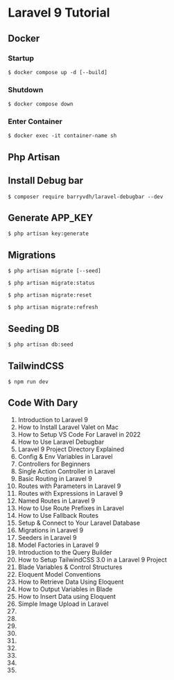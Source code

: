 # Laravel 9 Tutorial

## Docker

### Startup

`$ docker compose up -d [--build]`

### Shutdown

`$ docker compose down`

### Enter Container

`$ docker exec -it container-name sh`

## Php Artisan

## Install Debug bar

`$ composer require barryvdh/laravel-debugbar --dev`

## Generate APP_KEY

`$ php artisan key:generate`


## Migrations

`$ php artisan migrate [--seed]`

`$ php artisan migrate:status`

`$ php artisan migrate:reset`

`$ php artisan migrate:refresh`

## Seeding DB

`$ php artisan db:seed`

## TailwindCSS

`$ npm run dev`


## Code With Dary

1. Introduction to Laravel 9
2. How to Install Laravel Valet on Mac
3. How to Setup VS Code For Laravel in 2022
4. How to Use Laravel Debugbar
5. Laravel 9 Project Directory Explained
6. Config & Env Variables in Laravel
7. Controllers for Beginners
8. Single Action Controller in Laravel
9. Basic Routing in Laravel 9
10. Routes with Parameters in Laravel 9
11. Routes with Expressions in Laravel 9
12. Named Routes in Laravel 9
13. How to Use Route Prefixes in Laravel
14. How to Use Fallback Routes
15. Setup & Connect to Your Laravel Database
16. Migrations in Laravel 9
17. Seeders in Laravel 9
18. Model Factories in Laravel 9
19. Introduction to the Query Builder
20. How to Setup TailwindCSS 3.0 in a Laravel 9 Project
21. Blade Variables & Control Structures
22. Eloquent Model Conventions
23. How to Retrieve Data Using Eloquent
24. How to Output Variables in Blade
25. How to Insert Data using Eloquent
26. Simple Image Upload in Laravel
27.
28.
29.
30.
31.
32.
33.
34.
35.